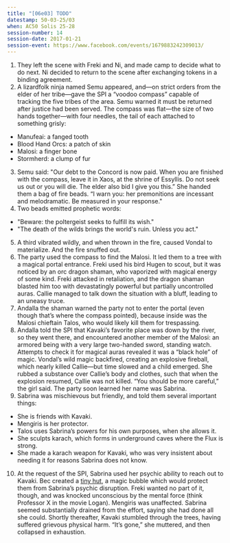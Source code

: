 ```yaml
---
title: "[06e03] TODO"
datestamp: 50-03-25/03
when: AC50 Solis 25-28
session-number: 14
session-date: 2017-01-21
session-event: https://www.facebook.com/events/1679883242309013/
---
```


1. They left the scene with Freki and Ni, and made camp to decide what to do next. Ni decided to return to the scene after exchanging tokens in a binding agreement.
2. A lizardfolk ninja named Semu appeared, and—on strict orders from the elder of her tribe—gave the SPI a “voodoo compass” capable of tracking the five tribes of the area. Semu warned it must be returned after justice had been served. The compass was flat—the size of two hands together—with four needles, the tail of each attached to something grisly:

  * Manufeai: a fanged tooth
  * Blood Hand Orcs: a patch of skin
  * Malosi: a finger bone
  * Stormherd: a clump of fur

3. Semu said: "Our debt to the Concord is now paid. When you are finished with the compass, leave it in Xaos, at the shrine of Essyllis. Do not seek us out or you will die. The elder also bid I give you this.” She handed them a bag of fire beads. “I warn you: her premonitions are incessant and melodramatic. Be measured in your response."
4. Two beads emitted prophetic words:

  * "Beware: the poltergeist seeks to fulfill its wish."
  * "The death of the wilds brings the world's ruin. Unless you act."

5. A third vibrated wildly, and when thrown in the fire, caused Vondal to materialize. And the fire snuffed out.
6. The party used the compass to find the Malosi. It led them to a tree with a magical portal entrance. Freki used his bird Hugen to scout, but it was noticed by an orc dragon shaman, who vaporized with magical energy of some kind. Freki attacked in retaliation, and the dragon shaman blasted him too with devastatingly powerful but partially uncontrolled auras. Callie managed to talk down the situation with a bluff, leading to an uneasy truce.
7. Andalla the shaman warned the party not to enter the portal (even though that’s where the compass pointed), because inside was the Malosi chieftain Talos, who would likely kill them for trespassing.
8. Andalla told the SPI that Kavaki’s favorite place was down by the river, so they went there, and encountered another member of the Malosi: an armored being with a very large two-handed sword, standing watch. Attempts to check it for magical auras revealed it was a “black hole” of magic. Vondal’s wild magic backfired, creating an explosive fireball, which nearly killed Callie—but time slowed and a child emerged. She rubbed a substance over Callie’s body and clothes, such that when the explosion resumed, Callie was not killed. “You should be more careful,” the girl said. The party soon learned her name was Sabrina.
9. Sabrina was mischievous but friendly, and told them several important things:

  * She is friends with Kavaki.
  * Mengiris is her protector.
  * Talos uses Sabrina’s powers for his own purposes, when she allows it.
  * She sculpts karach, which forms in underground caves where the Flux is strong.
  * She made a karach weapon for Kavaki, who was very insistent about needing it for reasons Sabrina does not know.

10. At the request of the SPI, Sabrina used her psychic ability to reach out to Kavaki. Bec created a [tiny hut](http://www.5esrd.com/spellcasting/all-spells/t/tiny-hut/), a magic bubble which would protect them from Sabrina’s psychic disruption. Freki wanted no part of it, though, and was knocked unconscious by the mental force (think Professor X in the movie Logan). Mengiris was unaffected. Sabrina seemed substantially drained from the effort, saying she had done all she could. Shortly thereafter, Kavaki stumbled through the trees, having suffered grievous physical harm. “It’s gone,” she muttered, and then collapsed in exhaustion.
